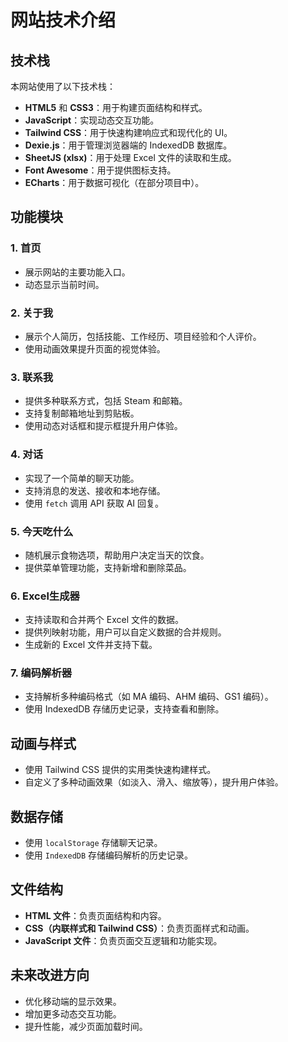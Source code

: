 # 网站技术介绍

## 技术栈
本网站使用了以下技术栈：
- **HTML5** 和 **CSS3**：用于构建页面结构和样式。
- **JavaScript**：实现动态交互功能。
- **Tailwind CSS**：用于快速构建响应式和现代化的 UI。
- **Dexie.js**：用于管理浏览器端的 IndexedDB 数据库。
- **SheetJS (xlsx)**：用于处理 Excel 文件的读取和生成。
- **Font Awesome**：用于提供图标支持。
- **ECharts**：用于数据可视化（在部分项目中）。

## 功能模块
### 1. 首页
- 展示网站的主要功能入口。
- 动态显示当前时间。

### 2. 关于我
- 展示个人简历，包括技能、工作经历、项目经验和个人评价。
- 使用动画效果提升页面的视觉体验。

### 3. 联系我
- 提供多种联系方式，包括 Steam 和邮箱。
- 支持复制邮箱地址到剪贴板。
- 使用动态对话框和提示框提升用户体验。

### 4. 对话
- 实现了一个简单的聊天功能。
- 支持消息的发送、接收和本地存储。
- 使用 `fetch` 调用 API 获取 AI 回复。

### 5. 今天吃什么
- 随机展示食物选项，帮助用户决定当天的饮食。
- 提供菜单管理功能，支持新增和删除菜品。

### 6. Excel生成器
- 支持读取和合并两个 Excel 文件的数据。
- 提供列映射功能，用户可以自定义数据的合并规则。
- 生成新的 Excel 文件并支持下载。

### 7. 编码解析器
- 支持解析多种编码格式（如 MA 编码、AHM 编码、GS1 编码）。
- 使用 IndexedDB 存储历史记录，支持查看和删除。

## 动画与样式
- 使用 Tailwind CSS 提供的实用类快速构建样式。
- 自定义了多种动画效果（如淡入、滑入、缩放等），提升用户体验。

## 数据存储
- 使用 `localStorage` 存储聊天记录。
- 使用 `IndexedDB` 存储编码解析的历史记录。

## 文件结构
- **HTML 文件**：负责页面结构和内容。
- **CSS（内联样式和 Tailwind CSS）**：负责页面样式和动画。
- **JavaScript 文件**：负责页面交互逻辑和功能实现。

## 未来改进方向
- 优化移动端的显示效果。
- 增加更多动态交互功能。
- 提升性能，减少页面加载时间。
